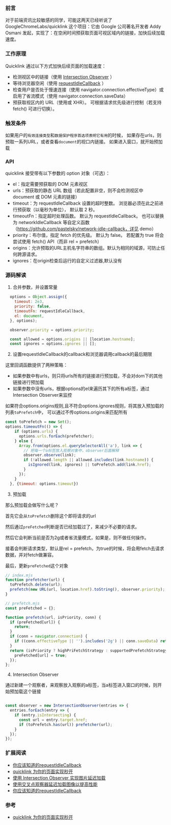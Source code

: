 ### 前言

对于前端资讯比较敏感的同学，可能这两天已经听说了 GoogleChromeLabs/quicklink 这个项目：它由 Google 公司著名开发者 Addy Osmani 发起，实现了：在空闲时间预获取页面可视区域内的链接，加快后续加载速度。

### 工作原理

Quicklink 通过以下方式加快后续页面的加载速度：

- 检测视区中的链接（使用 [Intersection Observer](https://developer.mozilla.org/en-US/docs/Web/API/Intersection_Observer_API) ）
- 等待浏览器空闲（使用 [requestIdleCallback](https://developer.mozilla.org/en-US/docs/Web/API/Window/requestIdleCallback) ）
- 检查用户是否处于慢速连接（使用 navigator.connection.effectiveType）或启用了省流模式（使用 navigator.connection.saveData）
- 预获取视区内的 URL（使用<link rel=prefetch>或 XHR）。 可根据请求优先级进行控制（若支持 fetch() 可进行切换）。

### 触发条件

如果用户的`有效连接类型`和`数据保护程序首选项表明它有用`的时候，
如果存在urls，则预取一系列URL，或者查看`document`的视口内链接。 如果进入窗口，就开始预加载

### API

quicklink 接受带有以下参数的 option 对象（可选）：

- el：指定需要预获取的 DOM 元素视区
- urls：预获取的静态 URL 数组（若此配置非空，则不会检测视区中 document 或 DOM 元素的链接）
- timeout：为 requestIdleCallback 设置的超时整数。 浏览器必须在此之前进行预获取（以毫秒为单位）， 默认取 2 秒。
- timeoutFn：指定超时处理函数。 默认为 requestIdleCallback。 也可以替换为 networkIdleCallback 等自定义函数（https://github.com/pastelsky/network-idle-callback，详见 demo）
- priority：布尔值，指定 fetch 的优先级。 默认为 false。 若配置为 true 将会尝试使用 fetch() API（而非 rel = prefetch）
- origins：允许预取的URL主机名字符串的数组。默认为相同的域源，可防止任何跨源请求。
- ignores：在origin检查后运行的自定义过滤器,默认没有

### 源码解读

1. 合并参数，并设置常量
```js
  options = Object.assign({
    timeout: 2e3,
    priority: false,
    timeoutFn: requestIdleCallback,
    el: document,
  }, options);

  observer.priority = options.priority;

  const allowed = options.origins || [location.hostname];
  const ignores = options.ignores || [];
```
2. 设置requestIdleCallback的callback和浏览器调用callback的最后期限

  这里回调函数提供了两种策略：
  - 如果参数中有urls，则只将urls所有的链接进行预加载，不会对dom下的其他链接进行预加载
  - 如果参数中没有urls，根据options的el来遍历其下的所有a标签，通过Intersection Observer来监控

  如果符合options.origins规则,且不符合options.ignores规则，将其放入预加载的列表`toPrefetch`中，
  可以通过不传options.origins来匹配所有
  
```js
const toPrefetch = new Set();
options.timeoutFn(() => {
    if (options.urls) {
      options.urls.forEach(prefetcher);
    } else {
      Array.from(options.el.querySelectorAll('a'), link => {
        // 把每一个a标签放入观察对象中，observer后面解释
        observer.observe(link);
        if (!allowed.length || allowed.includes(link.hostname)) {
          isIgnored(link, ignores) || toPrefetch.add(link.href);
        }
      });
    }
  }, {timeout: options.timeout})

```

3. 预加载

  那么预加载会做写什么呢？

  首先它会从`toPrefetch`删除这个即将请求的url

  然后通过`preFetched`判断是否已经加载过了，来减少不必要的请求。
  
  然后它会判断当前是否为2g或者省流量模式，如果是，则不做任何操作。

  接着会判断请求类型，默认是rel = prefetch，为true的时候，将会用fetch去请求数据，并对fetch做兼容。
  
  最后，更新`preFetched`这个对象

```js
// index.mjs
function prefetcher(url) {
  toPrefetch.delete(url);
  prefetch(new URL(url, location.href).toString(), observer.priority);
}

// prefetch.mjs
const preFetched = {};

function prefetch(url, isPriority, conn) {
  if (preFetched[url]) {
    return;
  }
  if (conn = navigator.connection) {
    if ((conn.effectiveType || '').includes('2g') || conn.saveData) return;
  }
  return (isPriority ? highPriFetchStrategy : supportedPrefetchStrategy)(url).then(() => {
    preFetched[url] = true;
  });
};
```
4. Intersection Observer

  通过新建一个观察者，来观察放入观察的a标签，当a标签进入窗口的时候，则开始预加载这个链接

```js

const observer = new IntersectionObserver(entries => {
  entries.forEach(entry => {
    if (entry.isIntersecting) {
      const url = entry.target.href;
      if (toPrefetch.has(url)) prefetcher(url);
    }
  });
});
```
### 扩展阅读

- [你应该知道的requestIdleCallback](https://segmentfault.com/a/1190000014457824)
- [quicklink 为你的页面实现秒开](https://juejin.im/post/5c127d396fb9a049bc4c88bd)
- [使用 Intersection Observer 实现图片延迟加载](https://juejin.im/entry/59dafd506fb9a00a6a747079)
- [使用交叉点观察器延迟加载图像以提高性能](https://juejin.im/post/5abe4c0ef265da239c7b7a2b)
- [你应该知道的requestIdleCallback](https://juejin.im/post/5ad71f39f265da239f07e862)

### 参考

- [quicklink 为你的页面实现秒开](https://juejin.im/post/5c127d396fb9a049bc4c88bd)

